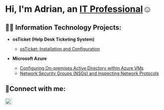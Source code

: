 <h1>Hi, I'm Adrian, an <a href="https://www.linkedin.com/in/adrianbolt/">IT Professional</a>☺</h1>

<h2>👨‍💻 Information Technology Projects:</h2>

- <b>osTicket (Help Desk Ticketing System)</b>
  - [osTicket: Installation and Configuration](https://github.com/adrianbolt1/osticket)

- <b>Microsoft Azure</b>
  - [Configuring On-premises Active Directory within Azure VMs](https://github.com/adrianbolt1/active-directory)
  - [Network Security Groups (NSGs) and Inspecting Network Protocols](https://github.com/adrianbolt1/azure-network-protocols)

<h2>🤳Connect with me:</h2>


[<img align="left" alt="Josh | LinkedIn" width="22px" src="https://cdn.jsdelivr.net/npm/simple-icons@v3/icons/linkedin.svg" />][linkedin]



[linkedin]: https://www.linkedin.com/in/adrianbolt/

